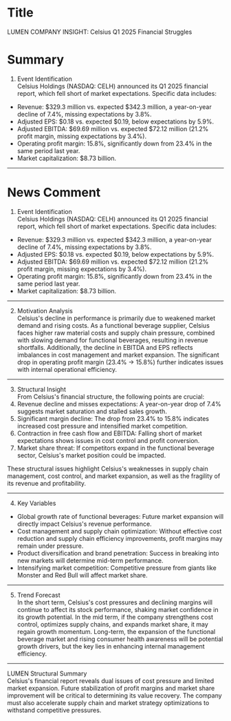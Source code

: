 # Title
LUMEN COMPANY INSIGHT: Celsius Q1 2025 Financial Struggles

# Summary
1. Event Identification  
Celsius Holdings (NASDAQ: CELH) announced its Q1 2025 financial report, which fell short of market expectations. Specific data includes:  
- Revenue: $329.3 million vs. expected $342.3 million, a year-on-year decline of 7.4%, missing expectations by 3.8%.  
- Adjusted EPS: $0.18 vs. expected $0.19, below expectations by 5.9%.  
- Adjusted EBITDA: $69.69 million vs. expected $72.12 million (21.2% profit margin, missing expectations by 3.4%).  
- Operating profit margin: 15.8%, significantly down from 23.4% in the same period last year.  
- Market capitalization: $8.73 billion.  

---

# News Comment
1. Event Identification  
Celsius Holdings (NASDAQ: CELH) announced its Q1 2025 financial report, which fell short of market expectations. Specific data includes:  
- Revenue: $329.3 million vs. expected $342.3 million, a year-on-year decline of 7.4%, missing expectations by 3.8%.  
- Adjusted EPS: $0.18 vs. expected $0.19, below expectations by 5.9%.  
- Adjusted EBITDA: $69.69 million vs. expected $72.12 million (21.2% profit margin, missing expectations by 3.4%).  
- Operating profit margin: 15.8%, significantly down from 23.4% in the same period last year.  
- Market capitalization: $8.73 billion.  

---

2. Motivation Analysis  
Celsius's decline in performance is primarily due to weakened market demand and rising costs. As a functional beverage supplier, Celsius faces higher raw material costs and supply chain pressure, combined with slowing demand for functional beverages, resulting in revenue shortfalls. Additionally, the decline in EBITDA and EPS reflects imbalances in cost management and market expansion. The significant drop in operating profit margin (23.4% → 15.8%) further indicates issues with internal operational efficiency.  

---

3. Structural Insight  
From Celsius's financial structure, the following points are crucial:  
1. Revenue decline and misses expectations: A year-on-year drop of 7.4% suggests market saturation and stalled sales growth.  
2. Significant margin decline: The drop from 23.4% to 15.8% indicates increased cost pressure and intensified market competition.  
3. Contraction in free cash flow and EBITDA: Falling short of market expectations shows issues in cost control and profit conversion.  
4. Market share threat: If competitors expand in the functional beverage sector, Celsius's market position could be impacted.  

These structural issues highlight Celsius's weaknesses in supply chain management, cost control, and market expansion, as well as the fragility of its revenue and profitability.  

---

4. Key Variables  
- Global growth rate of functional beverages: Future market expansion will directly impact Celsius's revenue performance.  
- Cost management and supply chain optimization: Without effective cost reduction and supply chain efficiency improvements, profit margins may remain under pressure.  
- Product diversification and brand penetration: Success in breaking into new markets will determine mid-term performance.  
- Intensifying market competition: Competitive pressure from giants like Monster and Red Bull will affect market share.  

---

5. Trend Forecast  
In the short term, Celsius's cost pressures and declining margins will continue to affect its stock performance, shaking market confidence in its growth potential. In the mid term, if the company strengthens cost control, optimizes supply chains, and expands market share, it may regain growth momentum. Long-term, the expansion of the functional beverage market and rising consumer health awareness will be potential growth drivers, but the key lies in enhancing internal management efficiency.  

---

LUMEN Structural Summary  
Celsius's financial report reveals dual issues of cost pressure and limited market expansion. Future stabilization of profit margins and market share improvement will be critical to determining its value recovery. The company must also accelerate supply chain and market strategy optimizations to withstand competitive pressures.
